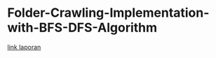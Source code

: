 # Folder-Crawling-Implementation-with-BFS-DFS-Algorithm

[link laporan](https://itbdsti-my.sharepoint.com/:w:/g/personal/13520073_mahasiswa_itb_ac_id/EXk5idgLkXdDqjgso3W5usABkPetelgdQGrpAEWy6MYmtg?rtime=EymyYjYI2kg)
